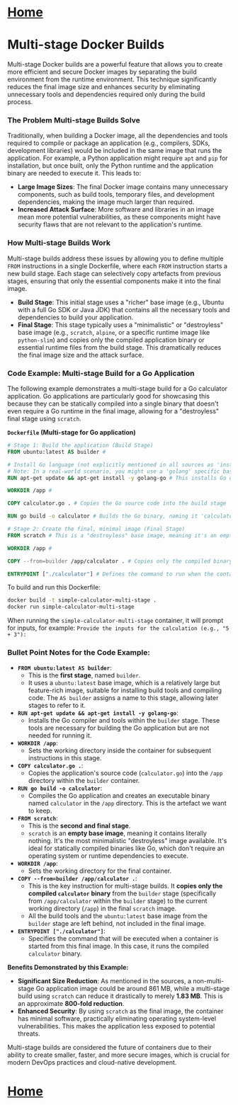 # [Home](README.md)
# Multi-stage Docker Builds

Multi-stage Docker builds are a powerful feature that allows you to create more efficient and secure Docker images by separating the build environment from the runtime environment. This technique significantly reduces the final image size and enhances security by eliminating unnecessary tools and dependencies required only during the build process.

### The Problem Multi-stage Builds Solve

Traditionally, when building a Docker image, all the dependencies and tools required to compile or package an application (e.g., compilers, SDKs, development libraries) would be included in the same image that runs the application. For example, a Python application might require `apt` and `pip` for installation, but once built, only the Python runtime and the application binary are needed to execute it. This leads to:

*   **Large Image Sizes**: The final Docker image contains many unnecessary components, such as build tools, temporary files, and development dependencies, making the image much larger than required.
*   **Increased Attack Surface**: More software and libraries in an image mean more potential vulnerabilities, as these components might have security flaws that are not relevant to the application's runtime.

### How Multi-stage Builds Work

Multi-stage builds address these issues by allowing you to define multiple `FROM` instructions in a single Dockerfile, where each `FROM` instruction starts a new build stage. Each stage can selectively copy artefacts from previous stages, ensuring that only the essential components make it into the final image.

*   **Build Stage**: This initial stage uses a "richer" base image (e.g., Ubuntu with a full Go SDK or Java JDK) that contains all the necessary tools and dependencies to build your application.
*   **Final Stage**: This stage typically uses a "minimalistic" or "destroyless" base image (e.g., `scratch`, `alpine`, or a specific runtime image like `python-slim`) and copies only the compiled application binary or essential runtime files from the build stage. This dramatically reduces the final image size and the attack surface.

### Code Example: Multi-stage Build for a Go Application

The following example demonstrates a multi-stage build for a Go calculator application. Go applications are particularly good for showcasing this because they can be statically compiled into a single binary that doesn't even require a Go runtime in the final image, allowing for a "destroyless" final stage using `scratch`.

**`Dockerfile` (Multi-stage for Go application)**

```dockerfile
# Stage 1: Build the application (Build Stage)
FROM ubuntu:latest AS builder #

# Install Go language (not explicitly mentioned in all sources as 'install go', but implied for Go app build)
# Note: In a real-world scenario, you might use a 'golang' specific base image for the builder stage
RUN apt-get update && apt-get install -y golang-go # This installs Go on the Ubuntu base image

WORKDIR /app #

COPY calculator.go . # Copies the Go source code into the build stage

RUN go build -o calculator # Builds the Go binary, naming it 'calculator'

# Stage 2: Create the final, minimal image (Final Stage)
FROM scratch # This is a "destroyless" base image, meaning it's an empty image.

WORKDIR /app #

COPY --from=builder /app/calculator . # Copies only the compiled binary from the 'builder' stage

ENTRYPOINT ["./calculator"] # Defines the command to run when the container starts.
```

To build and run this Dockerfile:

```bash
docker build -t simple-calculator-multi-stage .
docker run simple-calculator-multi-stage
```
When running the `simple-calculator-multi-stage` container, it will prompt for inputs, for example:
`Provide the inputs for the calculation (e.g., "5 + 3"): `

### Bullet Point Notes for the Code Example:

*   **`FROM ubuntu:latest AS builder`**:
    *   This is the **first stage**, named `builder`.
    *   It uses a `ubuntu:latest` base image, which is a relatively large but feature-rich image, suitable for installing build tools and compiling code. The `AS builder` assigns a name to this stage, allowing later stages to refer to it.
*   **`RUN apt-get update && apt-get install -y golang-go`**:
    *   Installs the Go compiler and tools within the `builder` stage. These tools are necessary for building the Go application but are not needed for running it.
*   **`WORKDIR /app`**:
    *   Sets the working directory inside the container for subsequent instructions in this stage.
*   **`COPY calculator.go .`**:
    *   Copies the application's source code (`calculator.go`) into the `/app` directory within the `builder` container.
*   **`RUN go build -o calculator`**:
    *   Compiles the Go application and creates an executable binary named `calculator` in the `/app` directory. This is the artefact we want to keep.
*   **`FROM scratch`**:
    *   This is the **second and final stage**.
    *   `scratch` is an **empty base image**, meaning it contains literally nothing. It's the most minimalistic "destroyless" image available. It's ideal for statically compiled binaries like Go, which don't require an operating system or runtime dependencies to execute.
*   **`WORKDIR /app`**:
    *   Sets the working directory for the final container.
*   **`COPY --from=builder /app/calculator .`**:
    *   This is the key instruction for multi-stage builds. It **copies only the compiled `calculator` binary** from the `builder` stage (specifically from `/app/calculator` within the `builder` stage) to the current working directory (`/app`) in the final `scratch` image.
    *   All the build tools and the `ubuntu:latest` base image from the `builder` stage are left behind, not included in the final image.
*   **`ENTRYPOINT ["./calculator"]`**:
    *   Specifies the command that will be executed when a container is started from this final image. In this case, it runs the compiled `calculator` binary.

**Benefits Demonstrated by this Example:**

*   **Significant Size Reduction**: As mentioned in the sources, a non-multi-stage Go application image could be around 861 MB, while a multi-stage build using `scratch` can reduce it drastically to merely **1.83 MB**. This is an approximate **800-fold reduction**.
*   **Enhanced Security**: By using `scratch` as the final image, the container has minimal software, practically eliminating operating system-level vulnerabilities. This makes the application less exposed to potential threats.

Multi-stage builds are considered the future of containers due to their ability to create smaller, faster, and more secure images, which is crucial for modern DevOps practices and cloud-native development.
# [Home](README.md)
